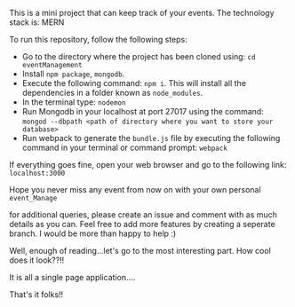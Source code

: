 This is a mini project that can keep track of your events.
The technology stack is: MERN

To run this repository, follow the following steps:

*  Go to the directory where the project has been cloned using: `cd eventManagement`
*  Install `npm package`, `mongodb`.
*  Execute the following command: `npm i`. This will install all the dependencies in a folder known as `node_modules`.
*  In the terminal type: `nodemon`
*  Run Mongodb in your localhost at port 27017 using the command: `mongod --dbpath <path of directory where you want to store your database>`
*  Run webpack to generate the `bundle.js` file by executing the following command in your terminal or command prompt: `webpack`

If everything goes fine, open your web browser and go to the following link: `localhost:3000`

Hope you never miss any event from now on with your own personal `event_Manage`

for additional queries, please create an issue and comment with as much details as you can.
Feel free to add more features by creating a seperate branch. I would be more than happy to help :)

Well, enough of reading...let's go to the most interesting part. How cool does it look??!!

It is all a single page application....

That's it folks!!
